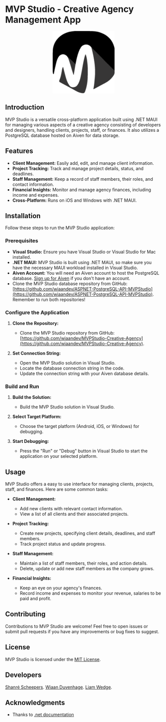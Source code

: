 

# MVP Studio - Creative Agency Management App
<p align="center">
<img height="200" width="200" src="https://github.com/wiaandev/MVPStudio-Creative-Agency/blob/main/Resources/Images/mvp_logo.png"></img>
</p>

## Introduction

MVP Studio is a versatile cross-platform application built using .NET MAUI for managing various aspects of a creative agency consisting of developers and designers, handling clients, projects, staff, or finances. It also utilizes a PostgreSQL database hosted on Aiven for data storage.

## Features

- **Client Management:** Easily add, edit, and manage client information.
- **Project Tracking:** Track and manage project details, status, and deadlines.
- **Staff Management:** Keep a record of staff members, their roles, and contact information.
- **Financial Insights:** Monitor and manage agency finances, including income and expenses.
- **Cross-Platform:** Runs on iOS and Windows with .NET MAUI.

## Installation

Follow these steps to run the MVP Studio application:

### Prerequisites

- **Visual Studio:** Ensure you have Visual Studio or Visual Studio for Mac installed.
- **.NET MAUI:** MVP Studio is built using .NET MAUI, so make sure you have the necessary MAUI workload installed in Visual Studio.
- **Aiven Account:** You will need an Aiven account to host the PostgreSQL database. [Sign up for Aiven](https://aiven.io/) if you don't have an account.
-  Clone the MVP Studio database repository from GitHub: [https://github.com/wiaandev/ASPNET-PostgreSQL-API-MVPStudio](https://github.com/wiaandev/ASPNET-PostgreSQL-API-MVPStudio). Remember to run both repositories!

### Configure the Application

1. **Clone the Repository:**
   - Clone the MVP Studio repository from GitHub: [https://github.com/wiaandev/MVPStudio-Creative-Agency](https://github.com/wiaandev/MVPStudio-Creative-Agency).

2. **Set Connection String:**
   - Open the MVP Studio solution in Visual Studio.
   - Locate the database connection string in the code.
   - Update the connection string with your Aiven database details.

### Build and Run

1. **Build the Solution:**
   - Build the MVP Studio solution in Visual Studio.

2. **Select Target Platform:**
   - Choose the target platform (Android, iOS, or Windows) for debugging.

3. **Start Debugging:**
   - Press the "Run" or "Debug" button in Visual Studio to start the application on your selected platform.

## Usage

MVP Studio offers a easy to use interface for managing clients, projects, staff, and finances. Here are some common tasks:

- **Client Management:**
  - Add new clients with relevant contact information.
  - View a list of all clients and their associated projects.

- **Project Tracking:**
  - Create new projects, specifying client details, deadlines, and staff members.
  - Track project status and update progress.

- **Staff Management:**
  - Maintain a list of staff members, their roles, and action details.
  - Delete, update or add new staff members as the company grows.
  

- **Financial Insights:**
  - Keep an eye on your agency's finances.
  - Record income and expenses to monitor your revenue, salaries to be paid and profit.

## Contributing

Contributions to MVP Studio are welcome! Feel free to open issues or submit pull requests if you have any improvements or bug fixes to suggest.

## License

MVP Studio is licensed under the [MIT License](LICENSE).

## Developers

 [Shanré Scheepers](https://github.com/shanrescheepers).
 [Wiaan Duvenhage](https://github.com/wiaandev).
 [Liam Wedge](https://github.com/NoSleepTillLambos).

## Acknowledgments

- Thanks to [.net documentation](https://learn.microsoft.com/en-us/dotnet/maui/)
